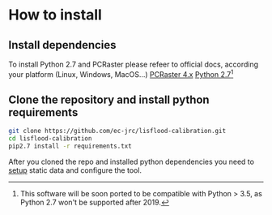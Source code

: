 # How to install

## Install dependencies

To install Python 2.7 and PCRaster please refeer to official docs, according your platform (Linux, Windows, MacOS...)
[PCRaster 4.x](http://pcraster.geo.uu.nl/downloads/latest-release/)
[Python 2.7](https://www.python.org/downloads/)[^1]

## Clone the repository and install python requirements

```bash
git clone https://github.com/ec-jrc/lisflood-calibration.git
cd lisflood-calibration
pip2.7 install -r requirements.txt
```

After you cloned the repo and installed python dependencies you need to [setup](3_data) static data and configure the tool.

[^1]: This software will be soon ported to be compatible with Python > 3.5, as Python 2.7 won't be supported after 2019.
